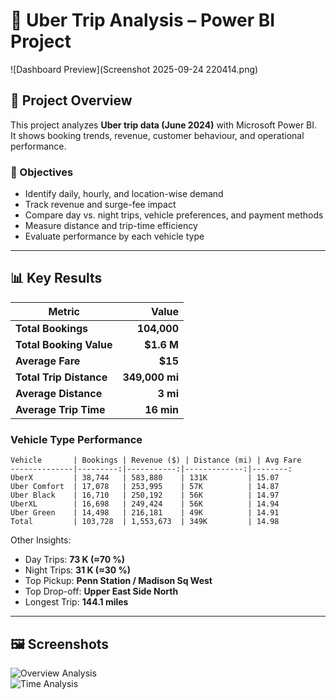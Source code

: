 # 🚖 Uber Trip Analysis – Power BI Project

![Dashboard Preview](Screenshot 2025-09-24 220414.png)

## 📌 Project Overview
This project analyzes **Uber trip data (June 2024)** with Microsoft Power BI.  
It shows booking trends, revenue, customer behaviour, and operational performance.

### 🎯 Objectives
- Identify daily, hourly, and location-wise demand
- Track revenue and surge-fee impact
- Compare day vs. night trips, vehicle preferences, and payment methods
- Measure distance and trip-time efficiency
- Evaluate performance by each vehicle type

---

## 📊 Key Results

| Metric | Value |
|-------|------:|
| **Total Bookings** | **104,000** |
| **Total Booking Value** | **$1.6 M** |
| **Average Fare** | **$15** |
| **Total Trip Distance** | **349,000 mi** |
| **Average Distance** | **3 mi** |
| **Average Trip Time** | **16 min** |

### Vehicle Type Performance
```
Vehicle       | Bookings | Revenue ($) | Distance (mi) | Avg Fare
--------------|---------:|-----------:|-------------:|--------:
UberX         | 38,744   | 583,880    | 131K         | 15.07
Uber Comfort  | 17,078   | 253,995    | 57K          | 14.87
Uber Black    | 16,710   | 250,192    | 56K          | 14.97
UberXL        | 16,698   | 249,424    | 56K          | 14.94
Uber Green    | 14,498   | 216,181    | 49K          | 14.91
Total         | 103,728  | 1,553,673  | 349K         | 14.98
```

Other Insights:
* Day Trips: **73 K (≈70 %)**
* Night Trips: **31 K (≈30 %)**
* Top Pickup: **Penn Station / Madison Sq West**
* Top Drop-off: **Upper East Side North**
* Longest Trip: **144.1 miles**

---

## 🖼️ Screenshots
![Overview Analysis](screenshots/overview_analysis.png)  
![Time Analysis](screenshots/time_analysis.png)


